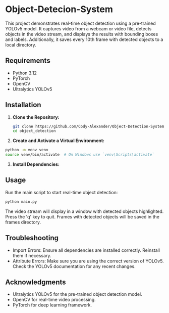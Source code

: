 # Object-Detecion-System
This project demonstrates real-time object detection using a pre-trained YOLOv5 model. It captures video from a webcam or video file, detects objects in the video stream, and displays the results with bounding boxes and labels. Additionally, it saves every 10th frame with detected objects to a local directory.

## Requirements

- Python 3.12
- PyTorch
- OpenCV
- Ultralytics YOLOv5

## Installation

1. **Clone the Repository:**

   ```bash
   git clone https://github.com/Cody-Alexander/Object-Detection-System.git
   cd object_detection
   ```
2. **Create and Activate a Virtual Environment:**

```bash
python -m venv venv
source venv/bin/activate  # On Windows use `venv\Scripts\activate`
```
3. **Install Dependencies:**


## Usage
Run the main script to start real-time object detection:

```bash
python main.py
```
The video stream will display in a window with detected objects highlighted. Press the 'q' key to quit. Frames with detected objects will be saved in the frames directory.

## Troubleshooting
- Import Errors: Ensure all dependencies are installed correctly. Reinstall them if necessary.
- Attribute Errors: Make sure you are using the correct version of YOLOv5. Check the YOLOv5 documentation for any recent changes.

## Acknowledgments
- Ultralytics YOLOv5 for the pre-trained object detection model.
- OpenCV for real-time video processing.
- PyTorch for deep learning framework.
